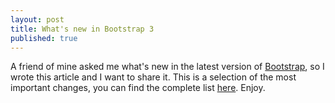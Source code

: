 ```yaml
---
layout: post
title: What's new in Bootstrap 3
published: true
---
```


A friend of mine asked me what's new in the latest version of [Bootstrap](http://getbootstrap.com/), so I wrote this article and I want to share it. This is a selection of the most important changes, you can find the complete list [here](https://github.com/twbs/bootstrap/pull/6342). Enjoy.
